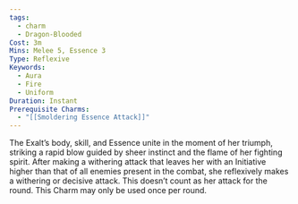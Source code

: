 ```yaml
---
tags:
  - charm
  - Dragon-Blooded
Cost: 3m
Mins: Melee 5, Essence 3
Type: Reflexive
Keywords:
  - Aura
  - Fire
  - Uniform
Duration: Instant
Prerequisite Charms:
  - "[[Smoldering Essence Attack]]"
---
```

The Exalt’s body, skill, and Essence unite in the moment of her triumph, striking a rapid blow guided by sheer instinct and the flame of her fighting spirit. After making a withering attack that leaves her with an Initiative higher than that of all enemies present in the combat, she reflexively makes a withering or decisive attack. This doesn’t count as her attack for the round. This Charm may only be used once per round.